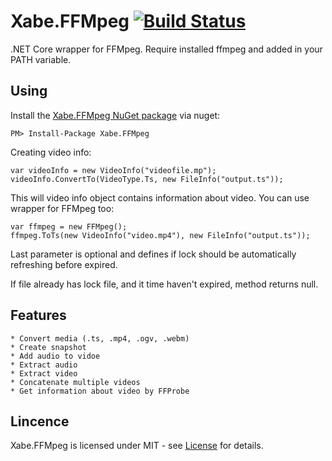# Xabe.FFMpeg  [![Build Status](https://travis-ci.org/tomaszzmuda/Xabe.FFMpeg.svg?branch=master)](https://travis-ci.org/tomaszzmuda/Xabe.FFMpeg)

.NET Core wrapper for FFMpeg.
Require installed ffmpeg and added in your PATH variable.

## Using ##

Install the [Xabe.FFMpeg NuGet package](https://www.nuget.org/packages/Xabe.FFMpeg "") via nuget:

	PM> Install-Package Xabe.FFMpeg
	
Creating video info:

	var videoInfo = new VideoInfo("videofile.mp");
	videoInfo.ConvertTo(VideoType.Ts, new FileInfo("output.ts"));
	
This will video info object contains information about video. 
You can use wrapper for FFMpeg too:

	var ffmpeg = new FFMpeg();
	ffmpeg.ToTs(new VideoInfo("video.mp4"), new FileInfo("output.ts"));

Last parameter is optional and defines if lock should be automatically refreshing before expired.

If file already has lock file, and it time haven't expired, method returns null.

## Features ##

	* Convert media (.ts, .mp4, .ogv, .webm)
	* Create snapshot
	* Add audio to vidoe
	* Extract audio
	* Extract video
	* Concatenate multiple videos
	* Get information about video by FFProbe
	
## Lincence ## 

Xabe.FFMpeg is licensed under MIT - see [License](LICENSE.md) for details.
